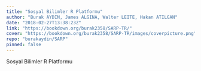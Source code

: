 ```yaml
---
title: "Sosyal Bilimler R Platformu"
author: "Burak AYDIN, James ALGINA, Walter LEITE, Hakan ATILGAN"
date: "2018-02-27T13:38:23Z"
link: "https://bookdown.org/burak2358/SARP-TR/"
cover: "https://bookdown.org/burak2358/SARP-TR/images/coverpicture.png"
repo: "burakaydin/SARP"
pinned: false
---
```


Sosyal Bilimler R Platformu
